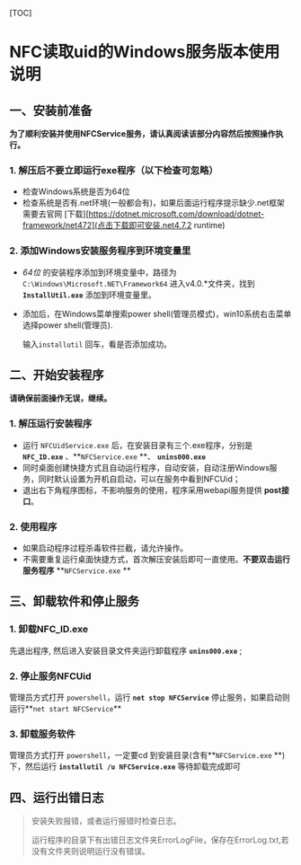 [TOC]

# NFC读取uid的Windows服务版本使用说明

## 一、安装前准备

**为了顺利安装并使用NFCService服务，请认真阅读该部分内容然后按照操作执行。**

### 1. 解压后不要立即运行exe程序（以下检查可忽略）

* 检查Windows系统是否为64位
* 检查系统是否有.net环境(一般都会有)，如果后面运行程序提示缺少.net框架需要去官网 [下载][https://dotnet.microsoft.com/download/dotnet-framework/net472](点击下载即可安装.net4.7.2 runtime)

### 2. 添加Windows安装服务程序到环境变量里

* *64位* 的安装程序添加到环境变量中，路径为` C:\Windows\Microsoft.NET\Framework64` 进入v4.0.*文件夹，找到  **`InstallUtil.exe`** 添加到环境变量里。

* 添加后，在Windows菜单搜索power shell(管理员模式)，win10系统右击菜单选择power shell(管理员).

  输入`installutil` 回车，看是否添加成功。

## 二、开始安装程序

**请确保前面操作无误，继续。**

### 1. 解压运行安装程序

* 运行 `NFCUidService.exe` 后，在安装目录有三个.exe程序，分别是 **`NFC_ID.exe`** 、**`NFCService.exe` **、 **`unins000.exe`**  
* 同时桌面创建快捷方式且自动运行程序，自动安装，自动注册Windows服务，同时默认设置为开机自启动，可以在服务中看到NFCUid；
* 退出右下角程序图标，不影响服务的使用，程序采用webapi服务提供 **post接口**。

### 2. 使用程序

* 如果启动程序过程杀毒软件拦截，请允许操作。
* 不需要重复运行桌面快捷方式，首次解压安装后即可一直使用。**不要双击运行服务程序** **`NFCService.exe` **

## 三、卸载软件和停止服务

### 1. 卸载NFC_ID.exe

先退出程序, 然后进入安装目录文件夹运行卸载程序 **`unins000.exe`** ;

### 2. 停止服务NFCUid

管理员方式打开 `powershell`，运行 **`net stop NFCService`** 停止服务，如果启动则运行**`net start NFCService`** 

### 3. 卸载服务软件

管理员方式打开 `powershell`，一定要cd 到安装目录(含有**`NFCService.exe` **)下，然后运行 **`installutil /u NFCService.exe`** 等待卸载完成即可

## 四、运行出错日志

> 安装失败报错，或者运行报错时检查日志。
>
> 运行程序的目录下有出错日志文件夹ErrorLogFile，保存在ErrorLog.txt,若没有文件夹则说明运行没有错误。

